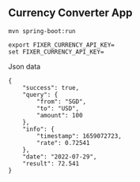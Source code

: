 ## Currency Converter App 

```
mvn spring-boot:run
```

```
export FIXER_CURRENCY_API_KEY=
set FIXER_CURRENCY_API_KEY=

```

Json data 

```
{
    "success": true,
    "query": {
        "from": "SGD",
        "to": "USD",
        "amount": 100
    },
    "info": {
        "timestamp": 1659072723,
        "rate": 0.72541
    },
    "date": "2022-07-29",
    "result": 72.541
}

```